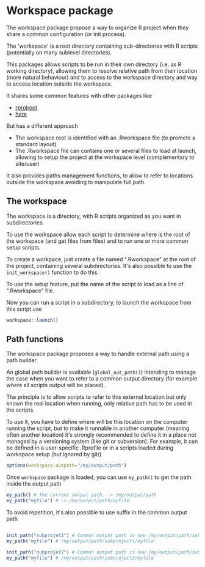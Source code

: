 # Workspace package

The workspace package propose a way to organize R project when they share a common configuration (or init process).

The 'workspace' is a root directory containing sub-directories with R scripts (potentially on many sublevel directories).

This packages allows scripts to be run in their own directory (i.e. as R working directory), allowing them to resolve relative path from their location (more natural behaviour)
and to access to the workspace directory and way to access location outside the workspace.

It shares some common features with other packages like
- [rprojroot](https://rprojroot.r-lib.org/)
- [here](https://here.r-lib.org/)

But has a different approach

- The workspace root is identified with an .Rworkspace file (to promote a standard layout)
- The .Rworkspace file can contains one or several files to load at launch, allowing to setup the project at the workspace level (complementary to site/user)

It also provides paths management functions, to allow to refer to locations outside the workspace avoiding to manipulate full path.


## The workspace

The workspace is a directory, with R scripts organized as you want in subdirectories.

To use the workspace allow each script to determine where is the root of the workspace (and get files from files) and to run one or more common setup scripts.

To create a workpace, just create a file named ".Rworkspace" at the root of the project, containing several subdirectories.
It's also possible to use the `init_workspace()` function to do this.

To use the setup feature, put the name of the script to load as a line of ".Rworkspace" file.

Now you can run a script in a subdirectory, to launch the workspace from this script use

```R
workspace::launch()
```

## Path functions

The workspace package proposes a way to handle external path using a path builder.

An global path builder is available (`global_out_path()`) intending to manage the case when you want to refer to a common output directory (for example where all scripts output will be placed).

The principle is to allow scripts to refer to this external location but only known the real location when running, only relative path has to be used in the scripts.

To use it, you have to define where will be this location on the computer running the script, but to make it runnable in another computer (meaning often another location) it's
strongly recommended to define it in a place not managed by a versioning system (like git or subversion).
For example, it can be defined in a user-specific .Rprofile or in a  scripts loaded during workspace setup (but ignored by git/)

```R
options(workspace.outpath="/my/output/path")
```

Once `workspace` package is loaded, you can use `my_path()` to get the path inside the output path

```R
my_path() # The current output path, -> /my/output/path
my_path("myfile") # -> /my/output/path/myfile
```

To avoid repetition, it's also possible to use suffix in the common output path

```R

init_path("subprojet1") # Common output path is now /my/output/path/subproject1
my_path("myfile") # /my/output/path/subproject1/myfile

init_path("subprojet2") # Common output path is now /my/output/path/subproject2
my_path("myfile") # /my/output/path/subproject2/myfile

```




